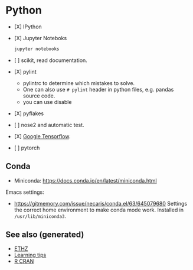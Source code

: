 # Python

  - \[X\] IPython

  - \[X\] Jupyter Noteboks
    
    ``` bash
    jupyter notebooks
    ```

  - \[ \] scikit, read documentation.

  - \[X\] pylint
    
      - pylintrc to determine which mistakes to solve.
      - One can also use `# pylint` header in python files, e.g. pandas
        source code.
      - you can use disable

  - \[X\] pyflakes

  - \[ \] nose2 and automatic test.

  - \[X\] [Google Tensorflow](https://www.tensorflow.org/).

  - \[ \] pytorch

## Conda

  - Miniconda: <https://docs.conda.io/en/latest/miniconda.html>

Emacs settings:

  - <https://gitmemory.com/issue/necaris/conda.el/63/645079680> Settings
    the correct home environment to make conda mode work. Installed in
    `/usr/lib/miniconda3`.

## See also (generated)

  - [ETHZ](20200430153912-ethz.org)
  - [Learning tips](20200505111243-learning_tips.org)
  - [R CRAN](r_cran.org)
